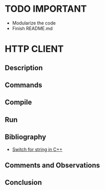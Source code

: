 # TODO IMPORTANT
- Modularize the code
- Finish README.md

# HTTP CLIENT

## Description

## Commands

## Compile

## Run

## Bibliography

- [Switch for string in C++](https://www.codeguru.com/cplusplus/switch-on-strings-in-c/)

## Comments and Observations

## Conclusion